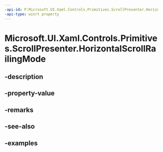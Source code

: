 ```yaml
---
-api-id: P:Microsoft.UI.Xaml.Controls.Primitives.ScrollPresenter.HorizontalScrollRailingMode
-api-type: winrt property
---
```


# Microsoft.UI.Xaml.Controls.Primitives.ScrollPresenter.HorizontalScrollRailingMode

<!--
public Microsoft.UI.Xaml.Controls.RailingMode HorizontalScrollRailingMode { get; set; }
-->


## -description

## -property-value

## -remarks

## -see-also

## -examples


